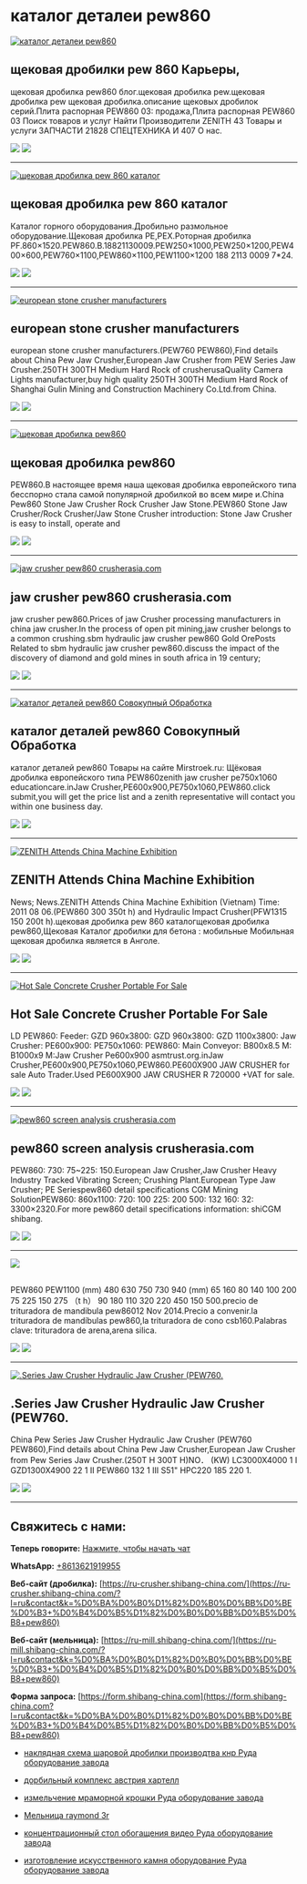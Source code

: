 # каталог деталеи pew860

<a href="https://swt.shibang-china.com/?l=ru&img&k=%D0%BA%D0%B0%D1%82%D0%B0%D0%BB%D0%BE%D0%B3+%D0%B4%D0%B5%D1%82%D0%B0%D0%BB%D0%B5%D0%B8+pew860" target="_blank">![каталог деталеи pew860](http://static.shibang-china.com/all-800x300/421.jpg)</a>

## щековая дробилки pew 860 Карьеры,
щековая дробилка pew860 блог.щековая дробилка pew.щековая дробилка pew щековая дробилка.описание щековых дробилок серий.Плита распорная PEW860 03: продажа,Плита распорная PEW860 03 Поиск товаров и услуг Найти Производители ZENITH 43 Товары и услуги ЗАПЧАСТИ 21828 СПЕЦТЕХНИКА И 407 О нас.


<a href="https://whatsapp.shibangsoft.com/WhatsApp.php" target="_blank" title="WhatsApp">![](http://static.shibang-china.com/icon/whatsapp.png)</a> <a href="https://swt.shibang-china.com/?l=ru&icon&k=%D0%BA%D0%B0%D1%82%D0%B0%D0%BB%D0%BE%D0%B3+%D0%B4%D0%B5%D1%82%D0%B0%D0%BB%D0%B5%D0%B8+pew860" target="_blank">![](http://static.shibang-china.com/icon/chat-ru.png)</a>

---

<a href="https://swt.shibang-china.com/?l=ru&img&k=%D0%BA%D0%B0%D1%82%D0%B0%D0%BB%D0%BE%D0%B3+%D0%B4%D0%B5%D1%82%D0%B0%D0%BB%D0%B5%D0%B8+pew860" target="_blank">![щековая дробилка pew 860 каталог](http://static.shibang-china.com/all-800x300/1472.jpg)</a>

## щековая дробилка pew 860 каталог
Каталог горного оборудования.Дробильно размольное оборудование.Щековая дробилка PE,PEX.Роторная дробилка PF.860×1520.PEW860.В.18821130009.PEW250×1000,PEW250×1200,PEW400×600,PEW760×1100,PEW860×1100,PEW1100×1200 188 2113 0009 7*24.


<a href="https://whatsapp.shibangsoft.com/WhatsApp.php" target="_blank" title="WhatsApp">![](http://static.shibang-china.com/icon/whatsapp.png)</a> <a href="https://swt.shibang-china.com/?l=ru&icon&k=%D0%BA%D0%B0%D1%82%D0%B0%D0%BB%D0%BE%D0%B3+%D0%B4%D0%B5%D1%82%D0%B0%D0%BB%D0%B5%D0%B8+pew860" target="_blank">![](http://static.shibang-china.com/icon/chat-ru.png)</a>

---

<a href="https://swt.shibang-china.com/?l=ru&img&k=%D0%BA%D0%B0%D1%82%D0%B0%D0%BB%D0%BE%D0%B3+%D0%B4%D0%B5%D1%82%D0%B0%D0%BB%D0%B5%D0%B8+pew860" target="_blank">![european stone crusher manufacturers](http://static.shibang-china.com/all-800x300/1128.jpg)</a>

## european stone crusher manufacturers
european stone crusher manufacturers.(PEW760 PEW860),Find details about China Pew Jaw Crusher,European Jaw Crusher from PEW Series Jaw Crusher.250TH 300TH Medium Hard Rock of crusherusaQuality Camera Lights manufacturer,buy high quality 250TH 300TH Medium Hard Rock of Shanghai Gulin Mining and Construction Machinery Co.Ltd.from China.


<a href="https://whatsapp.shibangsoft.com/WhatsApp.php" target="_blank" title="WhatsApp">![](http://static.shibang-china.com/icon/whatsapp.png)</a> <a href="https://swt.shibang-china.com/?l=ru&icon&k=%D0%BA%D0%B0%D1%82%D0%B0%D0%BB%D0%BE%D0%B3+%D0%B4%D0%B5%D1%82%D0%B0%D0%BB%D0%B5%D0%B8+pew860" target="_blank">![](http://static.shibang-china.com/icon/chat-ru.png)</a>

---

<a href="https://swt.shibang-china.com/?l=ru&img&k=%D0%BA%D0%B0%D1%82%D0%B0%D0%BB%D0%BE%D0%B3+%D0%B4%D0%B5%D1%82%D0%B0%D0%BB%D0%B5%D0%B8+pew860" target="_blank">![щековая дробилка pew860](http://static.shibang-china.com/all-800x300/1273.jpg)</a>

## щековая дробилка pew860
PEW860.В настоящее время наша щековая дробилка европейского типа бесспорно стала самой популярной дробилкой во всем мире и.China Pew860 Stone Jaw Crusher Rock Crusher Jaw Stone.PEW860 Stone Jaw Crusher&sol;Rock Crusher&sol;Jaw Stone Crusher introduction&colon; Stone Jaw Crusher is easy to install&comma; operate and


<a href="https://whatsapp.shibangsoft.com/WhatsApp.php" target="_blank" title="WhatsApp">![](http://static.shibang-china.com/icon/whatsapp.png)</a> <a href="https://swt.shibang-china.com/?l=ru&icon&k=%D0%BA%D0%B0%D1%82%D0%B0%D0%BB%D0%BE%D0%B3+%D0%B4%D0%B5%D1%82%D0%B0%D0%BB%D0%B5%D0%B8+pew860" target="_blank">![](http://static.shibang-china.com/icon/chat-ru.png)</a>

---

<a href="https://swt.shibang-china.com/?l=ru&img&k=%D0%BA%D0%B0%D1%82%D0%B0%D0%BB%D0%BE%D0%B3+%D0%B4%D0%B5%D1%82%D0%B0%D0%BB%D0%B5%D0%B8+pew860" target="_blank">![jaw crusher pew860 crusherasia.com](http://static.shibang-china.com/all-800x300/8.jpg)</a>

## jaw crusher pew860 crusherasia.com
jaw crusher pew860.Prices of jaw Crusher processing manufacturers in china jaw crusher.In the process of open pit mining,jaw crusher belongs to a common crushing.sbm hydraulic jaw crusher pew860 Gold OrePosts Related to sbm hydraulic jaw crusher pew860.discuss the impact of the discovery of diamond and gold mines in south africa in 19 century;


<a href="https://whatsapp.shibangsoft.com/WhatsApp.php" target="_blank" title="WhatsApp">![](http://static.shibang-china.com/icon/whatsapp.png)</a> <a href="https://swt.shibang-china.com/?l=ru&icon&k=%D0%BA%D0%B0%D1%82%D0%B0%D0%BB%D0%BE%D0%B3+%D0%B4%D0%B5%D1%82%D0%B0%D0%BB%D0%B5%D0%B8+pew860" target="_blank">![](http://static.shibang-china.com/icon/chat-ru.png)</a>

---

<a href="https://swt.shibang-china.com/?l=ru&img&k=%D0%BA%D0%B0%D1%82%D0%B0%D0%BB%D0%BE%D0%B3+%D0%B4%D0%B5%D1%82%D0%B0%D0%BB%D0%B5%D0%B8+pew860" target="_blank">![каталог деталей pew860 Совокупный Обработка](http://static.shibang-china.com/all-800x300/478.jpg)</a>

## каталог деталей pew860 Совокупный Обработка
каталог деталей pew860 Товары на сайте Mirstroek.ru: Щёковая дробилка европейского типа PEW860zenith jaw crusher pe750x1060 educationcare.inJaw Crusher,PE600x900,PE750x1060,PEW860.click submit,you will get the price list and a zenith representative will contact you within one business day.


<a href="https://whatsapp.shibangsoft.com/WhatsApp.php" target="_blank" title="WhatsApp">![](http://static.shibang-china.com/icon/whatsapp.png)</a> <a href="https://swt.shibang-china.com/?l=ru&icon&k=%D0%BA%D0%B0%D1%82%D0%B0%D0%BB%D0%BE%D0%B3+%D0%B4%D0%B5%D1%82%D0%B0%D0%BB%D0%B5%D0%B8+pew860" target="_blank">![](http://static.shibang-china.com/icon/chat-ru.png)</a>

---

<a href="https://swt.shibang-china.com/?l=ru&img&k=%D0%BA%D0%B0%D1%82%D0%B0%D0%BB%D0%BE%D0%B3+%D0%B4%D0%B5%D1%82%D0%B0%D0%BB%D0%B5%D0%B8+pew860" target="_blank">![ZENITH Attends China Machine Exhibition](http://static.shibang-china.com/all-800x300/1079.jpg)</a>

## ZENITH Attends China Machine Exhibition
News; News.ZENITH Attends China Machine Exhibition (Vietnam) Time: 2011 08 06.(PEW860 300 350t h) and Hydraulic Impact Crusher(PFW1315 150 200t h).щековая дробилка pew 860 каталогщековая дробилка pew860,Щековая Каталог дробилки для бетона : мобильные Мобильная щековая дробилка является в Анголе.


<a href="https://whatsapp.shibangsoft.com/WhatsApp.php" target="_blank" title="WhatsApp">![](http://static.shibang-china.com/icon/whatsapp.png)</a> <a href="https://swt.shibang-china.com/?l=ru&icon&k=%D0%BA%D0%B0%D1%82%D0%B0%D0%BB%D0%BE%D0%B3+%D0%B4%D0%B5%D1%82%D0%B0%D0%BB%D0%B5%D0%B8+pew860" target="_blank">![](http://static.shibang-china.com/icon/chat-ru.png)</a>

---

<a href="https://swt.shibang-china.com/?l=ru&img&k=%D0%BA%D0%B0%D1%82%D0%B0%D0%BB%D0%BE%D0%B3+%D0%B4%D0%B5%D1%82%D0%B0%D0%BB%D0%B5%D0%B8+pew860" target="_blank">![Hot Sale Concrete Crusher Portable For Sale](http://static.shibang-china.com/all-800x300/766.jpg)</a>

## Hot Sale Concrete Crusher Portable For Sale
LD PEW860: Feeder: GZD 960x3800: GZD 960x3800: GZD 1100x3800: Jaw Crusher: PE600x900: PE750x1060: PEW860: Main Conveyor: B800x8.5 M: B1000x9 M:Jaw Crusher Pe600x900 asmtrust.org.inJaw Crusher,PE600x900,PE750x1060,PEW860.PE600X900 JAW CRUSHER for sale Auto Trader.Used PE600X900 JAW CRUSHER R 720000 +VAT for sale.


<a href="https://whatsapp.shibangsoft.com/WhatsApp.php" target="_blank" title="WhatsApp">![](http://static.shibang-china.com/icon/whatsapp.png)</a> <a href="https://swt.shibang-china.com/?l=ru&icon&k=%D0%BA%D0%B0%D1%82%D0%B0%D0%BB%D0%BE%D0%B3+%D0%B4%D0%B5%D1%82%D0%B0%D0%BB%D0%B5%D0%B8+pew860" target="_blank">![](http://static.shibang-china.com/icon/chat-ru.png)</a>

---

<a href="https://swt.shibang-china.com/?l=ru&img&k=%D0%BA%D0%B0%D1%82%D0%B0%D0%BB%D0%BE%D0%B3+%D0%B4%D0%B5%D1%82%D0%B0%D0%BB%D0%B5%D0%B8+pew860" target="_blank">![pew860 screen analysis crusherasia.com](http://static.shibang-china.com/all-800x300/1064.jpg)</a>

## pew860 screen analysis crusherasia.com
PEW860: 730: 75~225: 150.European Jaw Crusher,Jaw Crusher Heavy Industry Tracked Vibrating Screen; Crushing Plant.European Type Jaw Crusher; PE Seriespew860 detail specifications CGM Mining SolutionPEW860: 860x1100: 720: 100 225: 200 500: 132 160: 32: 3300×2320.For more pew860 detail specifications information: shiCGM shibang.


<a href="https://whatsapp.shibangsoft.com/WhatsApp.php" target="_blank" title="WhatsApp">![](http://static.shibang-china.com/icon/whatsapp.png)</a> <a href="https://swt.shibang-china.com/?l=ru&icon&k=%D0%BA%D0%B0%D1%82%D0%B0%D0%BB%D0%BE%D0%B3+%D0%B4%D0%B5%D1%82%D0%B0%D0%BB%D0%B5%D0%B8+pew860" target="_blank">![](http://static.shibang-china.com/icon/chat-ru.png)</a>

---

<a href="https://swt.shibang-china.com/?l=ru&img&k=%D0%BA%D0%B0%D1%82%D0%B0%D0%BB%D0%BE%D0%B3+%D0%B4%D0%B5%D1%82%D0%B0%D0%BB%D0%B5%D0%B8+pew860" target="_blank">![](http://static.shibang-china.com/all-800x300/1116.jpg)</a>

## 
PEW860 PEW1100 (mm) 480 630 750 730 940 (mm) 65 160 80 140 100 200 75 225 150 275 （t h） 90 180 110 320 220 450 150 500.precio de trituradora de mandibula pew86012 Nov 2014.Precio a convenir.la trituradora de mandíbulas pew860,la trituradora de cono csb160.Palabras clave: trituradora de arena,arena silica.


<a href="https://whatsapp.shibangsoft.com/WhatsApp.php" target="_blank" title="WhatsApp">![](http://static.shibang-china.com/icon/whatsapp.png)</a> <a href="https://swt.shibang-china.com/?l=ru&icon&k=%D0%BA%D0%B0%D1%82%D0%B0%D0%BB%D0%BE%D0%B3+%D0%B4%D0%B5%D1%82%D0%B0%D0%BB%D0%B5%D0%B8+pew860" target="_blank">![](http://static.shibang-china.com/icon/chat-ru.png)</a>

---

<a href="https://swt.shibang-china.com/?l=ru&img&k=%D0%BA%D0%B0%D1%82%D0%B0%D0%BB%D0%BE%D0%B3+%D0%B4%D0%B5%D1%82%D0%B0%D0%BB%D0%B5%D0%B8+pew860" target="_blank">![.Series Jaw Crusher Hydraulic Jaw Crusher (PEW760.](http://static.shibang-china.com/all-800x300/1366.jpg)</a>

## .Series Jaw Crusher Hydraulic Jaw Crusher (PEW760.
China Pew Series Jaw Crusher Hydraulic Jaw Crusher (PEW760 PEW860),Find details about China Pew Jaw Crusher,European Jaw Crusher from Pew Series Jaw Crusher.(250T H 300T H)NO． (KW) LC3000X4000 1 I GZD1300X4900 22 1 II PEW860 132 1 III S51" HPC220 185 220 1.


<a href="https://whatsapp.shibangsoft.com/WhatsApp.php" target="_blank" title="WhatsApp">![](http://static.shibang-china.com/icon/whatsapp.png)</a> <a href="https://swt.shibang-china.com/?l=ru&icon&k=%D0%BA%D0%B0%D1%82%D0%B0%D0%BB%D0%BE%D0%B3+%D0%B4%D0%B5%D1%82%D0%B0%D0%BB%D0%B5%D0%B8+pew860" target="_blank">![](http://static.shibang-china.com/icon/chat-ru.png)</a>

---
## Свяжитесь с нами:

**Теперь говорите:** [Нажмите, чтобы начать чат](https://swt.shibang-china.com?l=ru&contact&k=%D0%BA%D0%B0%D1%82%D0%B0%D0%BB%D0%BE%D0%B3+%D0%B4%D0%B5%D1%82%D0%B0%D0%BB%D0%B5%D0%B8+pew860)

**WhatsApp:**  [+8613621919955](https://whatsapp.shibangsoft.com/WhatsApp.php)

**Веб-сайт (дробилка):** [https://ru-crusher.shibang-china.com/](https://ru-crusher.shibang-china.com/?l=ru&contact&k=%D0%BA%D0%B0%D1%82%D0%B0%D0%BB%D0%BE%D0%B3+%D0%B4%D0%B5%D1%82%D0%B0%D0%BB%D0%B5%D0%B8+pew860)

**Веб-сайт (мельница):** [https://ru-mill.shibang-china.com/](https://ru-mill.shibang-china.com/?l=ru&contact&k=%D0%BA%D0%B0%D1%82%D0%B0%D0%BB%D0%BE%D0%B3+%D0%B4%D0%B5%D1%82%D0%B0%D0%BB%D0%B5%D0%B8+pew860)

**Форма запроса:** [https://form.shibang-china.com](https://form.shibang-china.com?l=ru&contact&k=%D0%BA%D0%B0%D1%82%D0%B0%D0%BB%D0%BE%D0%B3+%D0%B4%D0%B5%D1%82%D0%B0%D0%BB%D0%B5%D0%B8+pew860)

* [наклядная схема шаровой дробилки производтва кнр Руда оборудование завода](../101/%D0%BD%D0%B0%D0%BA%D0%BB%D1%8F%D0%B4%D0%BD%D0%B0%D1%8F%20%D1%81%D1%85%D0%B5%D0%BC%D0%B0%20%D1%88%D0%B0%D1%80%D0%BE%D0%B2%D0%BE%D0%B9%20%D0%B4%D1%80%D0%BE%D0%B1%D0%B8%D0%BB%D0%BA%D0%B8%20%D0%BF%D1%80%D0%BE%D0%B8%D0%B7%D0%B2%D0%BE%D0%B4%D1%82%D0%B2%D0%B0%20%D0%BA%D0%BD%D1%80%20%D0%A0%D1%83%D0%B4%D0%B0%20%D0%BE%D0%B1%D0%BE%D1%80%D1%83%D0%B4%D0%BE%D0%B2%D0%B0%D0%BD%D0%B8%D0%B5%20%D0%B7%D0%B0%D0%B2%D0%BE%D0%B4%D0%B0.md)

* [дорбильный комплекс австрия хартелл](../92/%D0%B4%D0%BE%D1%80%D0%B1%D0%B8%D0%BB%D1%8C%D0%BD%D1%8B%D0%B9%20%D0%BA%D0%BE%D0%BC%D0%BF%D0%BB%D0%B5%D0%BA%D1%81%20%D0%B0%D0%B2%D1%81%D1%82%D1%80%D0%B8%D1%8F%20%D1%85%D0%B0%D1%80%D1%82%D0%B5%D0%BB%D0%BB.md)

* [измельчение мраморной крошки Руда оборудование завода](../97/%D0%B8%D0%B7%D0%BC%D0%B5%D0%BB%D1%8C%D1%87%D0%B5%D0%BD%D0%B8%D0%B5%20%D0%BC%D1%80%D0%B0%D0%BC%D0%BE%D1%80%D0%BD%D0%BE%D0%B9%20%D0%BA%D1%80%D0%BE%D1%88%D0%BA%D0%B8%20%D0%A0%D1%83%D0%B4%D0%B0%20%D0%BE%D0%B1%D0%BE%D1%80%D1%83%D0%B4%D0%BE%D0%B2%D0%B0%D0%BD%D0%B8%D0%B5%20%D0%B7%D0%B0%D0%B2%D0%BE%D0%B4%D0%B0.md)

* [Мельница raymond 3r](../93/%D0%9C%D0%B5%D0%BB%D1%8C%D0%BD%D0%B8%D1%86%D0%B0%20raymond%203r.md)

* [концентрационный стол обогащения видео Руда оборудование завода](../99/%D0%BA%D0%BE%D0%BD%D1%86%D0%B5%D0%BD%D1%82%D1%80%D0%B0%D1%86%D0%B8%D0%BE%D0%BD%D0%BD%D1%8B%D0%B9%20%D1%81%D1%82%D0%BE%D0%BB%20%D0%BE%D0%B1%D0%BE%D0%B3%D0%B0%D1%89%D0%B5%D0%BD%D0%B8%D1%8F%20%D0%B2%D0%B8%D0%B4%D0%B5%D0%BE%20%D0%A0%D1%83%D0%B4%D0%B0%20%D0%BE%D0%B1%D0%BE%D1%80%D1%83%D0%B4%D0%BE%D0%B2%D0%B0%D0%BD%D0%B8%D0%B5%20%D0%B7%D0%B0%D0%B2%D0%BE%D0%B4%D0%B0.md)

* [изготовление искусственного камня оборудование Руда оборудование завода](../98/%D0%B8%D0%B7%D0%B3%D0%BE%D1%82%D0%BE%D0%B2%D0%BB%D0%B5%D0%BD%D0%B8%D0%B5%20%D0%B8%D1%81%D0%BA%D1%83%D1%81%D1%81%D1%82%D0%B2%D0%B5%D0%BD%D0%BD%D0%BE%D0%B3%D0%BE%20%D0%BA%D0%B0%D0%BC%D0%BD%D1%8F%20%D0%BE%D0%B1%D0%BE%D1%80%D1%83%D0%B4%D0%BE%D0%B2%D0%B0%D0%BD%D0%B8%D0%B5%20%D0%A0%D1%83%D0%B4%D0%B0%20%D0%BE%D0%B1%D0%BE%D1%80%D1%83%D0%B4%D0%BE%D0%B2%D0%B0%D0%BD%D0%B8%D0%B5%20%D0%B7%D0%B0%D0%B2%D0%BE%D0%B4%D0%B0.md)